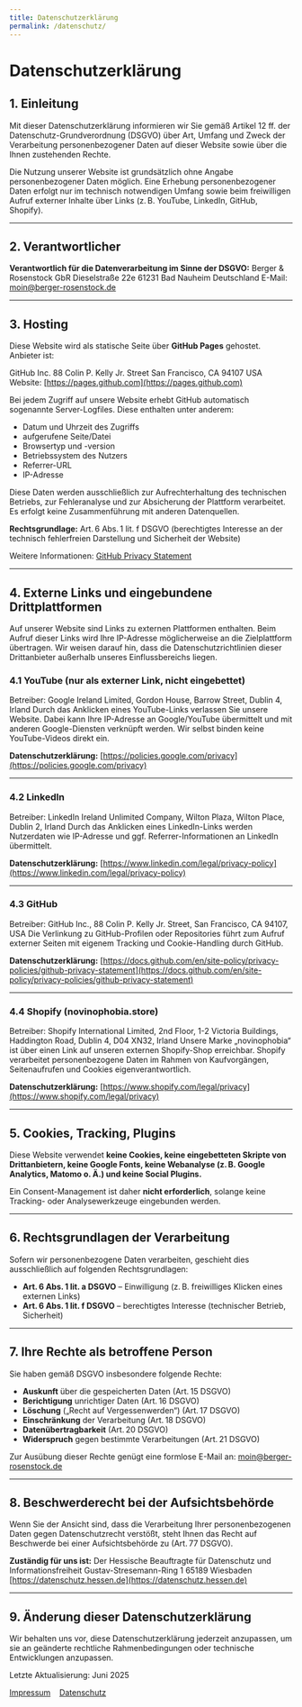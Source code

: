 ```yaml
---
title: Datenschutzerklärung
permalink: /datenschutz/
---
```

# Datenschutzerklärung

## 1. Einleitung

Mit dieser Datenschutzerklärung informieren wir Sie gemäß Artikel 12 ff. der Datenschutz-Grundverordnung (DSGVO) über Art, Umfang und Zweck der Verarbeitung personenbezogener Daten auf dieser Website sowie über die Ihnen zustehenden Rechte.

Die Nutzung unserer Website ist grundsätzlich ohne Angabe personenbezogener Daten möglich. Eine Erhebung personenbezogener Daten erfolgt nur im technisch notwendigen Umfang sowie beim freiwilligen Aufruf externer Inhalte über Links (z. B. YouTube, LinkedIn, GitHub, Shopify).

---

## 2. Verantwortlicher

**Verantwortlich für die Datenverarbeitung im Sinne der DSGVO:**
Berger & Rosenstock GbR
Dieselstraße 22e
61231 Bad Nauheim
Deutschland
E-Mail: [moin@berger-rosenstock.de](mailto:moin@berger-rosenstock.de)

---

## 3. Hosting

Diese Website wird als statische Seite über **GitHub Pages** gehostet. Anbieter ist:

GitHub Inc.
88 Colin P. Kelly Jr. Street
San Francisco, CA 94107
USA
Website: [https://pages.github.com](https://pages.github.com)

Bei jedem Zugriff auf unsere Website erhebt GitHub automatisch sogenannte Server-Logfiles. Diese enthalten unter anderem:

- Datum und Uhrzeit des Zugriffs
- aufgerufene Seite/Datei
- Browsertyp und -version
- Betriebssystem des Nutzers
- Referrer-URL
- IP-Adresse

Diese Daten werden ausschließlich zur Aufrechterhaltung des technischen Betriebs, zur Fehleranalyse und zur Absicherung der Plattform verarbeitet. Es erfolgt keine Zusammenführung mit anderen Datenquellen.

**Rechtsgrundlage:** Art. 6 Abs. 1 lit. f DSGVO (berechtigtes Interesse an der technisch fehlerfreien Darstellung und Sicherheit der Website)

Weitere Informationen: [GitHub Privacy Statement](https://docs.github.com/en/site-policy/privacy-policies/github-privacy-statement)

---

## 4. Externe Links und eingebundene Drittplattformen

Auf unserer Website sind Links zu externen Plattformen enthalten. Beim Aufruf dieser Links wird Ihre IP-Adresse möglicherweise an die Zielplattform übertragen. Wir weisen darauf hin, dass die Datenschutzrichtlinien dieser Drittanbieter außerhalb unseres Einflussbereichs liegen.

### 4.1 YouTube (nur als externer Link, nicht eingebettet)

Betreiber: Google Ireland Limited, Gordon House, Barrow Street, Dublin 4, Irland
Durch das Anklicken eines YouTube-Links verlassen Sie unsere Website. Dabei kann Ihre IP-Adresse an Google/YouTube übermittelt und mit anderen Google-Diensten verknüpft werden. Wir selbst binden keine YouTube-Videos direkt ein.

**Datenschutzerklärung:** [https://policies.google.com/privacy](https://policies.google.com/privacy)

---

### 4.2 LinkedIn

Betreiber: LinkedIn Ireland Unlimited Company, Wilton Plaza, Wilton Place, Dublin 2, Irland
Durch das Anklicken eines LinkedIn-Links werden Nutzerdaten wie IP-Adresse und ggf. Referrer-Informationen an LinkedIn übermittelt.

**Datenschutzerklärung:** [https://www.linkedin.com/legal/privacy-policy](https://www.linkedin.com/legal/privacy-policy)

---

### 4.3 GitHub

Betreiber: GitHub Inc., 88 Colin P. Kelly Jr. Street, San Francisco, CA 94107, USA
Die Verlinkung zu GitHub-Profilen oder Repositories führt zum Aufruf externer Seiten mit eigenem Tracking und Cookie-Handling durch GitHub.

**Datenschutzerklärung:** [https://docs.github.com/en/site-policy/privacy-policies/github-privacy-statement](https://docs.github.com/en/site-policy/privacy-policies/github-privacy-statement)

---

### 4.4 Shopify (novinophobia.store)

Betreiber: Shopify International Limited, 2nd Floor, 1-2 Victoria Buildings, Haddington Road, Dublin 4, D04 XN32, Irland
Unsere Marke „novinophobia“ ist über einen Link auf unseren externen Shopify-Shop erreichbar. Shopify verarbeitet personenbezogene Daten im Rahmen von Kaufvorgängen, Seitenaufrufen und Cookies eigenverantwortlich.

**Datenschutzerklärung:** [https://www.shopify.com/legal/privacy](https://www.shopify.com/legal/privacy)

---

## 5. Cookies, Tracking, Plugins

Diese Website verwendet **keine Cookies, keine eingebetteten Skripte von Drittanbietern, keine Google Fonts, keine Webanalyse (z. B. Google Analytics, Matomo o. Ä.) und keine Social Plugins.**

Ein Consent-Management ist daher **nicht erforderlich**, solange keine Tracking- oder Analysewerkzeuge eingebunden werden.

---

## 6. Rechtsgrundlagen der Verarbeitung

Sofern wir personenbezogene Daten verarbeiten, geschieht dies ausschließlich auf folgenden Rechtsgrundlagen:

- **Art. 6 Abs. 1 lit. a DSGVO** – Einwilligung (z. B. freiwilliges Klicken eines externen Links)
- **Art. 6 Abs. 1 lit. f DSGVO** – berechtigtes Interesse (technischer Betrieb, Sicherheit)

---

## 7. Ihre Rechte als betroffene Person

Sie haben gemäß DSGVO insbesondere folgende Rechte:

- **Auskunft** über die gespeicherten Daten (Art. 15 DSGVO)
- **Berichtigung** unrichtiger Daten (Art. 16 DSGVO)
- **Löschung** („Recht auf Vergessenwerden“) (Art. 17 DSGVO)
- **Einschränkung** der Verarbeitung (Art. 18 DSGVO)
- **Datenübertragbarkeit** (Art. 20 DSGVO)
- **Widerspruch** gegen bestimmte Verarbeitungen (Art. 21 DSGVO)

Zur Ausübung dieser Rechte genügt eine formlose E-Mail an: [moin@berger-rosenstock.de](mailto:moin@berger-rosenstock.de)

---

## 8. Beschwerderecht bei der Aufsichtsbehörde

Wenn Sie der Ansicht sind, dass die Verarbeitung Ihrer personenbezogenen Daten gegen Datenschutzrecht verstößt, steht Ihnen das Recht auf Beschwerde bei einer Aufsichtsbehörde zu (Art. 77 DSGVO).

**Zuständig für uns ist:**
Der Hessische Beauftragte für Datenschutz und Informationsfreiheit
Gustav-Stresemann-Ring 1
65189 Wiesbaden
[https://datenschutz.hessen.de](https://datenschutz.hessen.de)

---

## 9. Änderung dieser Datenschutzerklärung

Wir behalten uns vor, diese Datenschutzerklärung jederzeit anzupassen, um sie an geänderte rechtliche Rahmenbedingungen oder technische Entwicklungen anzupassen.

Letzte Aktualisierung: Juni 2025

[Impressum](/impressum/)&nbsp;&nbsp;&nbsp;&nbsp;[Datenschutz](/datenschutz/)
